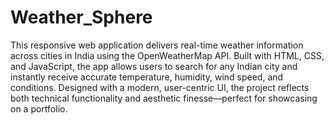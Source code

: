 # Weather_Sphere
This responsive web application delivers real-time weather information across cities in India using the OpenWeatherMap API. Built with HTML, CSS, and JavaScript, the app allows users to search for any Indian city and instantly receive accurate temperature, humidity, wind speed, and conditions. Designed with a modern, user-centric UI, the project reflects both technical functionality and aesthetic finesse—perfect for showcasing on a portfolio.
